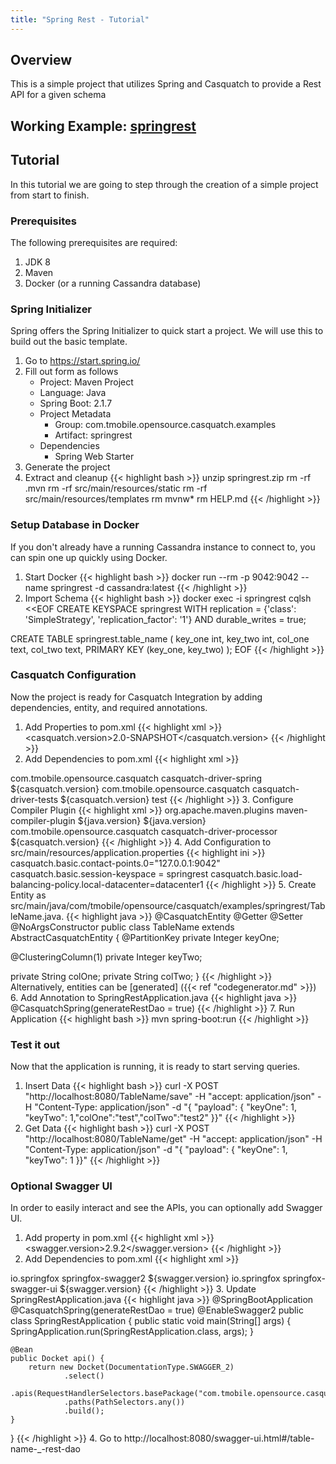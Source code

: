 ```yaml
---
title: "Spring Rest - Tutorial"
---
```


## Overview
This is a simple project that utilizes Spring and Casquatch to provide a Rest API for a given schema

## Working Example: [springrest](https://github.com/tmobile/casquatch/tree/master/casquatch-examples/springrest)

## Tutorial
In this tutorial we are going to step through the creation of a simple project from start to finish.

### Prerequisites
The following prerequisites are required:

1. JDK 8
2. Maven
3. Docker (or a running Cassandra database)

### Spring Initializer
Spring offers the Spring Initializer to quick start a project. We will use this to build out the basic template.

1. Go to https://start.spring.io/
2. Fill out form as follows
   * Project: Maven Project
   * Language: Java
   * Spring Boot: 2.1.7
   * Project Metadata
      * Group: com.tmobile.opensource.casquatch.examples
      * Artifact: springrest
    * Dependencies
      * Spring Web Starter
3. Generate the project
4. Extract and cleanup
{{< highlight bash >}}
unzip springrest.zip
rm -rf .mvn
rm -rf src/main/resources/static
rm -rf src/main/resources/templates
rm mvnw*
rm HELP.md
{{< /highlight >}}

### Setup Database in Docker
If you don't already have a running Cassandra instance to connect to, you can spin one up quickly using Docker.

1. Start Docker
{{< highlight bash >}}
docker run --rm  -p 9042:9042 --name springrest -d cassandra:latest
{{< /highlight >}}
2. Import Schema
{{< highlight bash >}}
docker exec -i springrest cqlsh <<EOF
CREATE KEYSPACE springrest WITH replication = {'class': 'SimpleStrategy', 'replication_factor': '1'}  AND durable_writes = true;

CREATE TABLE springrest.table_name (
   key_one int,
   key_two int,
   col_one text,
   col_two text,
   PRIMARY KEY (key_one, key_two)
);
EOF
{{< /highlight >}}

### Casquatch Configuration
Now the project is ready for Casquatch Integration by adding dependencies, entity, and required annotations.

1. Add Properties to pom.xml
{{< highlight xml >}}
<casquatch.version>2.0-SNAPSHOT</casquatch.version>
{{< /highlight >}}
2. Add Dependencies to pom.xml
{{< highlight xml >}}
<dependency>
    <groupId>com.tmobile.opensource.casquatch</groupId>
    <artifactId>casquatch-driver-spring</artifactId>
    <version>${casquatch.version}</version>
</dependency>
<dependency>
    <groupId>com.tmobile.opensource.casquatch</groupId>
    <artifactId>casquatch-driver-tests</artifactId>
    <version>${casquatch.version}</version>
    <scope>test</scope>
</dependency>
{{< /highlight >}}
3. Configure Compiler Plugin
{{< highlight xml >}}
<plugin>
    <groupId>org.apache.maven.plugins</groupId>
    <artifactId>maven-compiler-plugin</artifactId>
    <configuration>
        <source>${java.version}</source>
        <target>${java.version}</target>
        <annotationProcessorPaths>
            <path>
                <groupId>com.tmobile.opensource.casquatch</groupId>
                <artifactId>casquatch-driver-processor</artifactId>
                <version>${casquatch.version}</version>
            </path>
        </annotationProcessorPaths>
    </configuration>
</plugin>
{{< /highlight >}}
4. Add Configuration to src/main/resources/application.properties
{{< highlight ini >}}
casquatch.basic.contact-points.0="127.0.0.1:9042"
casquatch.basic.session-keyspace = springrest
casquatch.basic.load-balancing-policy.local-datacenter=datacenter1
{{< /highlight >}}
5. Create Entity as src/main/java/com/tmobile/opensource/casquatch/examples/springrest/TableName.java.
{{< highlight java >}}
@CasquatchEntity
@Getter @Setter @NoArgsConstructor
public class TableName extends AbstractCasquatchEntity {
   @PartitionKey
   private Integer keyOne;

   @ClusteringColumn(1)
   private Integer keyTwo;

   private String colOne;
   private String colTwo;
}
{{< /highlight >}}
Alternatively, entities can be [generated] ({{< ref "codegenerator.md" >}})
6. Add Annotation to SpringRestApplication.java
{{< highlight java >}}
@CasquatchSpring(generateRestDao = true)
{{< /highlight >}}
7. Run Application
{{< highlight bash >}}
mvn spring-boot:run
{{< /highlight >}}

### Test it out
Now that the application is running, it is ready to start serving queries.

1. Insert Data
{{< highlight bash >}}
curl -X POST "http://localhost:8080/TableName/save" -H "accept: application/json" -H "Content-Type: application/json" -d "{ \"payload\": { \"keyOne\": 1, \"keyTwo\": 1,\"colOne\":\"test\",\"colTwo\":\"test2\" }}"
{{< /highlight >}}
1. Get Data
{{< highlight bash >}}
curl -X POST "http://localhost:8080/TableName/get" -H "accept: application/json" -H "Content-Type: application/json" -d "{ \"payload\": { \"keyOne\": 1, \"keyTwo\": 1 }}"
{{< /highlight >}}

### Optional Swagger UI
In order to easily interact and see the APIs, you can optionally add Swagger UI.

1. Add property in pom.xml
{{< highlight xml >}}
<swagger.version>2.9.2</swagger.version>
{{< /highlight >}}
2. Add Dependencies to pom.xml
{{< highlight xml >}}
<dependency>
    <groupId>io.springfox</groupId>
    <artifactId>springfox-swagger2</artifactId>
    <version>${swagger.version}</version>
</dependency>
<dependency>
    <groupId>io.springfox</groupId>
    <artifactId>springfox-swagger-ui</artifactId>
    <version>${swagger.version}</version>
</dependency>
{{< /highlight >}}
3. Update SpringRestApplication.java
{{< highlight java >}}
@SpringBootApplication
@CasquatchSpring(generateRestDao = true)
@EnableSwagger2
public class SpringRestApplication {
	public static void main(String[] args) {
		SpringApplication.run(SpringRestApplication.class, args);
	}

	@Bean
	public Docket api() {
		return new Docket(DocumentationType.SWAGGER_2)
				.select()
				.apis(RequestHandlerSelectors.basePackage("com.tmobile.opensource.casquatch.examples.springrest"))
				.paths(PathSelectors.any())
				.build();
	}

}
{{< /highlight >}}
4. Go to http://localhost:8080/swagger-ui.html#/table-name-_-rest-dao



